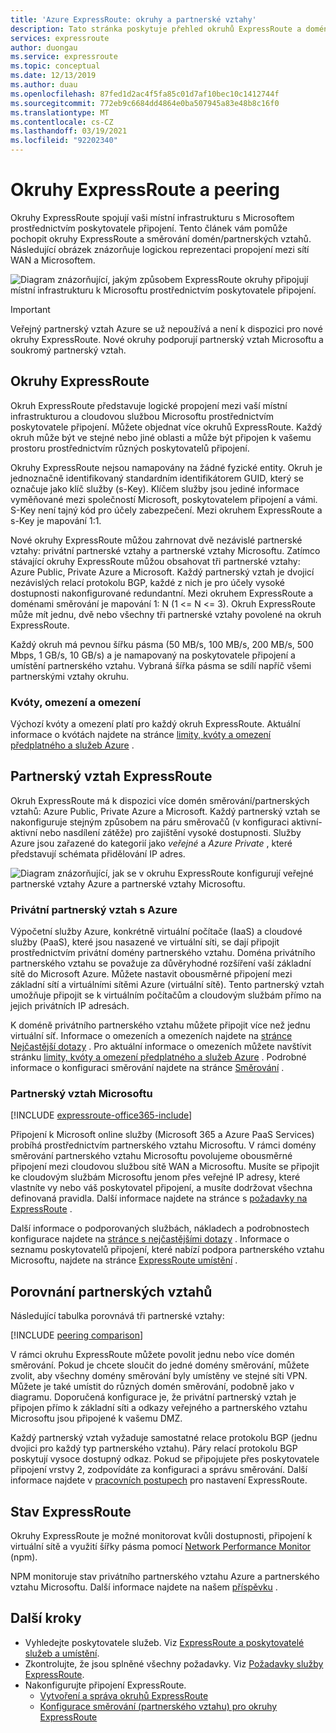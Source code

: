 ```yaml
---
title: 'Azure ExpressRoute: okruhy a partnerské vztahy'
description: Tato stránka poskytuje přehled okruhů ExpressRoute a domén směrování/partnerských vztahů.
services: expressroute
author: duongau
ms.service: expressroute
ms.topic: conceptual
ms.date: 12/13/2019
ms.author: duau
ms.openlocfilehash: 87fed1d2ac4f5fa85c01d7af10bec10c1412744f
ms.sourcegitcommit: 772eb9c6684dd4864e0ba507945a83e48b8c16f0
ms.translationtype: MT
ms.contentlocale: cs-CZ
ms.lasthandoff: 03/19/2021
ms.locfileid: "92202340"
---
```

# <a name="expressroute-circuits-and-peering"></a>Okruhy ExpressRoute a peering

Okruhy ExpressRoute spojují vaši místní infrastrukturu s Microsoftem prostřednictvím poskytovatele připojení. Tento článek vám pomůže pochopit okruhy ExpressRoute a směrování domén/partnerských vztahů. Následující obrázek znázorňuje logickou reprezentaci propojení mezi sítí WAN a Microsoftem.

![Diagram znázorňující, jakým způsobem ExpressRoute okruhy připojují místní infrastrukturu k Microsoftu prostřednictvím poskytovatele připojení.](./media/expressroute-circuit-peerings/expressroute-basic.png)

> [!IMPORTANT]
> Veřejný partnerský vztah Azure se už nepoužívá a není k dispozici pro nové okruhy ExpressRoute. Nové okruhy podporují partnerský vztah Microsoftu a soukromý partnerský vztah.  
>

## <a name="expressroute-circuits"></a><a name="circuits"></a>Okruhy ExpressRoute

Okruh ExpressRoute představuje logické propojení mezi vaší místní infrastrukturou a cloudovou službou Microsoftu prostřednictvím poskytovatele připojení. Můžete objednat více okruhů ExpressRoute. Každý okruh může být ve stejné nebo jiné oblasti a může být připojen k vašemu prostoru prostřednictvím různých poskytovatelů připojení.

Okruhy ExpressRoute nejsou namapovány na žádné fyzické entity. Okruh je jednoznačně identifikovaný standardním identifikátorem GUID, který se označuje jako klíč služby (s-Key). Klíčem služby jsou jediné informace vyměňované mezi společností Microsoft, poskytovatelem připojení a vámi. S-Key není tajný kód pro účely zabezpečení. Mezi okruhem ExpressRoute a s-Key je mapování 1:1.

Nové okruhy ExpressRoute můžou zahrnovat dvě nezávislé partnerské vztahy: privátní partnerské vztahy a partnerské vztahy Microsoftu. Zatímco stávající okruhy ExpressRoute můžou obsahovat tři partnerské vztahy: Azure Public, Private Azure a Microsoft. Každý partnerský vztah je dvojicí nezávislých relací protokolu BGP, každé z nich je pro účely vysoké dostupnosti nakonfigurované redundantní. Mezi okruhem ExpressRoute a doménami směrování je mapování 1: N (1 <= N <= 3). Okruh ExpressRoute může mít jednu, dvě nebo všechny tři partnerské vztahy povolené na okruh ExpressRoute.

Každý okruh má pevnou šířku pásma (50 MB/s, 100 MB/s, 200 MB/s, 500 Mbps, 1 GB/s, 10 GB/s) a je namapovaný na poskytovatele připojení a umístění partnerského vztahu. Vybraná šířka pásma se sdílí napříč všemi partnerskými vztahy okruhu.

### <a name="quotas-limits-and-limitations"></a><a name="quotas"></a>Kvóty, omezení a omezení

Výchozí kvóty a omezení platí pro každý okruh ExpressRoute. Aktuální informace o kvótách najdete na stránce [limity, kvóty a omezení předplatného a služeb Azure](../azure-resource-manager/management/azure-subscription-service-limits.md) .

## <a name="expressroute-peering"></a><a name="routingdomains"></a>Partnerský vztah ExpressRoute

Okruh ExpressRoute má k dispozici více domén směrování/partnerských vztahů: Azure Public, Private Azure a Microsoft. Každý partnerský vztah se nakonfiguruje stejným způsobem na páru směrovačů (v konfiguraci aktivní-aktivní nebo nasdílení zátěže) pro zajištění vysoké dostupnosti. Služby Azure jsou zařazené do kategorií jako *veřejné* a *Azure Private* , které představují schémata přidělování IP adres.

![Diagram znázorňující, jak se v okruhu ExpressRoute konfigurují veřejné partnerské vztahy Azure a partnerské vztahy Microsoftu.](./media/expressroute-circuit-peerings/expressroute-peerings.png)

### <a name="azure-private-peering"></a><a name="privatepeering"></a>Privátní partnerský vztah s Azure

Výpočetní služby Azure, konkrétně virtuální počítače (IaaS) a cloudové služby (PaaS), které jsou nasazené ve virtuální síti, se dají připojit prostřednictvím privátní domény partnerského vztahu. Doména privátního partnerského vztahu se považuje za důvěryhodné rozšíření vaší základní sítě do Microsoft Azure. Můžete nastavit obousměrné připojení mezi základní sítí a virtuálními sítěmi Azure (virtuální sítě). Tento partnerský vztah umožňuje připojit se k virtuálním počítačům a cloudovým službám přímo na jejich privátních IP adresách.  

K doméně privátního partnerského vztahu můžete připojit více než jednu virtuální síť. Informace o omezeních a omezeních najdete na [stránce Nejčastější dotazy](expressroute-faqs.md) . Pro aktuální informace o omezeních můžete navštívit stránku [limity, kvóty a omezení předplatného a služeb Azure](../azure-resource-manager/management/azure-subscription-service-limits.md) .  Podrobné informace o konfiguraci směrování najdete na stránce [Směrování](expressroute-routing.md) .

### <a name="microsoft-peering"></a><a name="microsoftpeering"></a>Partnerský vztah Microsoftu

[!INCLUDE [expressroute-office365-include](../../includes/expressroute-office365-include.md)]

Připojení k Microsoft online služby (Microsoft 365 a Azure PaaS Services) probíhá prostřednictvím partnerského vztahu Microsoftu. V rámci domény směrování partnerského vztahu Microsoftu povolujeme obousměrné připojení mezi cloudovou službou sítě WAN a Microsoftu. Musíte se připojit ke cloudovým službám Microsoftu jenom přes veřejné IP adresy, které vlastníte vy nebo váš poskytovatel připojení, a musíte dodržovat všechna definovaná pravidla. Další informace najdete na stránce s [požadavky na ExpressRoute](expressroute-prerequisites.md) .

Další informace o podporovaných službách, nákladech a podrobnostech konfigurace najdete na [stránce s nejčastějšími dotazy](expressroute-faqs.md) . Informace o seznamu poskytovatelů připojení, které nabízí podpora partnerského vztahu Microsoftu, najdete na stránce [ExpressRoute umístění](expressroute-locations.md) .

## <a name="peering-comparison"></a><a name="peeringcompare"></a>Porovnání partnerských vztahů

Následující tabulka porovnává tři partnerské vztahy:

[!INCLUDE [peering comparison](../../includes/expressroute-peering-comparison.md)]

V rámci okruhu ExpressRoute můžete povolit jednu nebo více domén směrování. Pokud je chcete sloučit do jedné domény směrování, můžete zvolit, aby všechny domény směrování byly umístěny ve stejné síti VPN. Můžete je také umístit do různých domén směrování, podobně jako v diagramu. Doporučená konfigurace je, že privátní partnerský vztah je připojen přímo k základní síti a odkazy veřejného a partnerského vztahu Microsoftu jsou připojené k vašemu DMZ.

Každý partnerský vztah vyžaduje samostatné relace protokolu BGP (jednu dvojici pro každý typ partnerského vztahu). Páry relací protokolu BGP poskytují vysoce dostupný odkaz. Pokud se připojujete přes poskytovatele připojení vrstvy 2, zodpovídáte za konfiguraci a správu směrování. Další informace najdete v [pracovních postupech](expressroute-workflows.md) pro nastavení ExpressRoute.

## <a name="expressroute-health"></a><a name="health"></a>Stav ExpressRoute

Okruhy ExpressRoute je možné monitorovat kvůli dostupnosti, připojení k virtuální sítě a využití šířky pásma pomocí [Network Performance Monitor](../networking/network-monitoring-overview.md) (npm).

NPM monitoruje stav privátního partnerského vztahu Azure a partnerského vztahu Microsoftu. Další informace najdete na našem [příspěvku](https://azure.microsoft.com/blog/monitoring-of-azure-expressroute-in-preview/) .

## <a name="next-steps"></a>Další kroky

* Vyhledejte poskytovatele služeb. Viz [ExpressRoute a poskytovatelé služeb a umístění](expressroute-locations.md).
* Zkontrolujte, že jsou splněné všechny požadavky. Viz [Požadavky služby ExpressRoute](expressroute-prerequisites.md).
* Nakonfigurujte připojení ExpressRoute.
  * [Vytvoření a správa okruhů ExpressRoute](expressroute-howto-circuit-portal-resource-manager.md)
  * [Konfigurace směrování (partnerského vztahu) pro okruhy ExpressRoute](expressroute-howto-routing-portal-resource-manager.md)